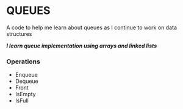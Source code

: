 # QUEUES
A code to help me learn about queues as I continue to work on data structures

***I learn queue implementation using arrays and linked lists***

### Operations
- Enqueue
- Dequeue
- Front
- IsEmpty
- IsFull
